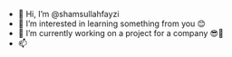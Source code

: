 - 👋 Hi, I’m @shamsullahfayzi
- 👀 I’m interested in learning something from you 😊
- 🌱 I’m currently working on a project for a company 😎🤞
- 📫 

<!---
shamsullahfayzi/shamsullahfayzi is a ✨ special ✨ repository because its `README.md` (this file) appears on your GitHub profile.
You can click the Preview link to take a look at your changes.
--->
